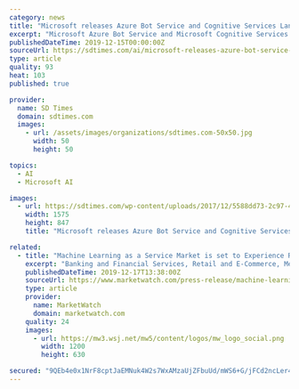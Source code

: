 ```yaml
---
category: news
title: "Microsoft releases Azure Bot Service and Cognitive Services Language Understanding"
excerpt: "Microsoft Azure Bot Service and Microsoft Cognitive Services Language Understanding (LUIS) are now available. “Conversational AI, or making human and computer interactions more natural, has been a goal since technology became ubiquitous in our society."
publishedDateTime: 2019-12-15T00:00:00Z
sourceUrl: https://sdtimes.com/ai/microsoft-releases-azure-bot-service-cognitive-services-language-understanding/
type: article
quality: 93
heat: 103
published: true

provider:
  name: SD Times
  domain: sdtimes.com
  images:
    - url: /assets/images/organizations/sdtimes.com-50x50.jpg
      width: 50
      height: 50

topics:
  - AI
  - Microsoft AI

images:
  - url: https://sdtimes.com/wp-content/uploads/2017/12/5588dd73-2c97-4efb-9a8e-e24ff0f31806.png
    width: 1575
    height: 847
    title: "Microsoft releases Azure Bot Service and Cognitive Services Language Understanding"

related:
  - title: "Machine Learning as a Service Market is set to Experience Revolutionary Growth by 2025| Google, Microsoft, IBM, Amazon Web Services"
    excerpt: "Banking and Financial Services, Retail and E-Commerce, Media and Entertainment, Insurance, Healthcare, Defense, Others), Organization Sizes (Small and Medium Enterprises, Large Enterprises) To comprehend Global Machine Learning as a Service market dynamics ..."
    publishedDateTime: 2019-12-17T13:38:00Z
    sourceUrl: https://www.marketwatch.com/press-release/machine-learning-as-a-service-market-is-set-to-experience-revolutionary-growth-by-2025-google-microsoft-ibm-amazon-web-services-2019-12-17
    type: article
    provider:
      name: MarketWatch
      domain: marketwatch.com
    quality: 24
    images:
      - url: https://mw3.wsj.net/mw5/content/logos/mw_logo_social.png
        width: 1200
        height: 630

secured: "9QEb4e0x1NrF8cptJaEMNuk4W2s7WxAMzaUjZFbuUd/mWS6+G/jFCd2ncLer44qlmHSJpIR6DwHoMyAqE2GLrnvcKmiTtK2XpOiIZhtqJX91S6bEn7QANIt8U8WOkbwaGXAp8CDyEgHp7WFpJe+mRtWnxSLrRdg81vAChqzkitZL6aXJlskCbldlE56tH9Syy0RR0fSEWrZ0dF21H9VF5uM2rxNhV14q+40GOubgb6WwcfcXRn5MeJzGLa/Cztxv+Ix+TgBszLYuPYqu+GMPsQ==;7MVqquWyeyjPhxFLywpVww=="
---
```


